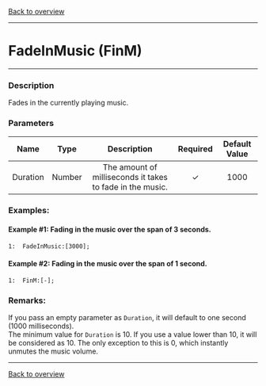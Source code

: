 [Back to overview](index.md)

---
# FadeInMusic (FinM)
---
### Description
Fades in the currently playing music.

### Parameters

|Name|Type|Description|Required|Default Value|
|:---:|:---:|:---:|:---:|:---:|
|Duration|Number|The amount of milliseconds it takes to fade in the music.|✓|1000|

### Examples:
#### Example #1: Fading in the music over the span of 3 seconds.
```
1:  FadeInMusic:[3000];
```

#### Example #2: Fading in the music over the span of 1 second.
```
1:  FinM:[-];
```

### Remarks:
If you pass an empty parameter as `Duration`, it will default to one second (1000 milliseconds).  
The minimum value for `Duration` is 10. If you use a value lower than 10, it will be considered as 10. The only exception to this is 0, which instantly unmutes the music volume.

---
[Back to overview](index.md)

